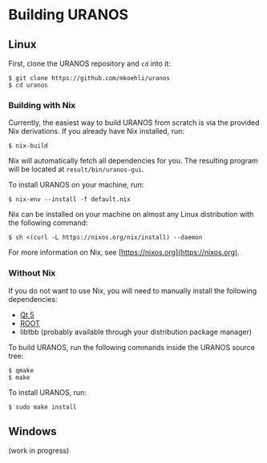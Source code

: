 # Building URANOS

## Linux

First, clone the URANOS repository and `cd` into it:
```console
$ git clone https://github.com/mkoehli/uranos
$ cd uranos
```

### Building with Nix
Currently, the easiest way to build URANOS from scratch is via the provided Nix derivations. If you already have Nix installed, run:
```console
$ nix-build
```
Nix will automatically fetch all dependencies for you. The resulting program will be located at `result/bin/uranos-gui`.

To install URANOS on your machine, run:
```console
$ nix-env --install -f default.nix
```


Nix can be installed on your machine on almost any Linux distribution with the following command:
```console
$ sh <(curl -L https://nixos.org/nix/install) --daemon
```
For more information on Nix, see [https://nixos.org](https://nixos.org).

### Without Nix
If you do not want to use Nix, you will need to manually install the following dependencies:

* [Qt 5](https://qt.io)
* [ROOT](https://root.cern.ch/)
* libtbb (probably available through your distribution package manager)

To build URANOS, run the following commands inside the URANOS source tree:
```console
$ qmake
$ make
```

To install URANOS, run:
```console
$ sudo make install
```

## Windows

(work in progress)

